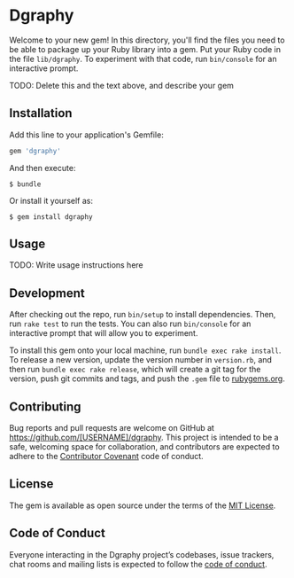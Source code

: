 # Dgraphy

Welcome to your new gem! In this directory, you'll find the files you need to be able to package up your Ruby library into a gem. Put your Ruby code in the file `lib/dgraphy`. To experiment with that code, run `bin/console` for an interactive prompt.

TODO: Delete this and the text above, and describe your gem

## Installation

Add this line to your application's Gemfile:

```ruby
gem 'dgraphy'
```

And then execute:

    $ bundle

Or install it yourself as:

    $ gem install dgraphy

## Usage

TODO: Write usage instructions here

## Development

After checking out the repo, run `bin/setup` to install dependencies. Then, run `rake test` to run the tests. You can also run `bin/console` for an interactive prompt that will allow you to experiment.

To install this gem onto your local machine, run `bundle exec rake install`. To release a new version, update the version number in `version.rb`, and then run `bundle exec rake release`, which will create a git tag for the version, push git commits and tags, and push the `.gem` file to [rubygems.org](https://rubygems.org).

## Contributing

Bug reports and pull requests are welcome on GitHub at https://github.com/[USERNAME]/dgraphy. This project is intended to be a safe, welcoming space for collaboration, and contributors are expected to adhere to the [Contributor Covenant](http://contributor-covenant.org) code of conduct.

## License

The gem is available as open source under the terms of the [MIT License](http://opensource.org/licenses/MIT).

## Code of Conduct

Everyone interacting in the Dgraphy project’s codebases, issue trackers, chat rooms and mailing lists is expected to follow the [code of conduct](https://github.com/[USERNAME]/dgraphy/blob/master/CODE_OF_CONDUCT.md).

